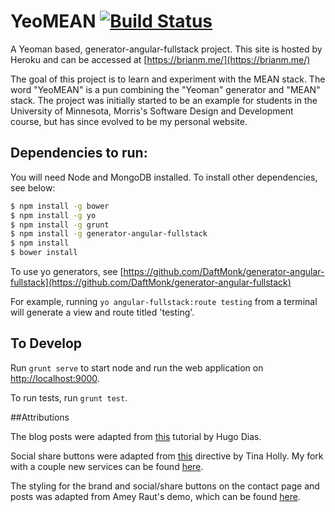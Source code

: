 YeoMEAN [![Build Status](https://travis-ci.org/bman4789/YeoMEAN.svg?branch=master)](https://travis-ci.org/bman4789/YeoMEAN)
=======

A Yeoman based, generator-angular-fullstack project.
This site is hosted by Heroku and can be accessed at [https://brianm.me/](https://brianm.me/)

The goal of this project is to learn and experiment with the MEAN stack. The word "YeoMEAN" is a pun combining the "Yeoman" generator and "MEAN" stack.
The project was initially started to be an example for students in the University of Minnesota, Morris's Software Design and Development course, but has since evolved to be my personal website.

## Dependencies to run:

You will need Node and MongoDB installed. To install other dependencies, see below:

```sh
$ npm install -g bower
$ npm install -g yo
$ npm install -g grunt
$ npm install -g generator-angular-fullstack
$ npm install
$ bower install
```

To use yo generators, see [https://github.com/DaftMonk/generator-angular-fullstack](https://github.com/DaftMonk/generator-angular-fullstack)

For example, running ```yo angular-fullstack:route testing``` from a terminal will generate a view and route titled 'testing'.

## To Develop

Run ```grunt serve``` to start node and run the web application on [http://localhost:9000](http://localhost:9000).

To run tests, run ```grunt test```.

##Attributions

The blog posts were adapted from [this](http://hugodias.github.io/angularjs/markdown/blog/creating-a-markdown-blog-using-angular-js/) tutorial by Hugo Dias.

Social share buttons were adapted from [this](https://github.com/tinacious/angular-easy-social-share) directive by Tina Holly. My fork with a couple new services can be found [here](https://github.com/bman4789/angular-easy-social-share).

The styling for the brand and social/share buttons on the contact page and posts was adapted from Amey Raut's demo, which can be found [here](http://codepen.io/ameyraut/pen/yfzog).
